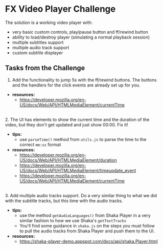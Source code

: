 # FX Video Player Challenge

The solution is a working video player with:

- very basic custom controls, play/pause button and ff/rewind button
- ability to load/destroy player (simulating a normal playback session)
- multiple subtitles support
- multiple audio track support
- custom subtitle displayer


## Tasks from the Challenge
1. Add the functionality to jump 5s with the ff/rewind buttons. The buttons and the handlers for the click events are already set up for you.

- **resources:**
    - https://developer.mozilla.org/en-US/docs/Web/API/HTMLMediaElement/currentTime
<br>
2. The UI has elements to show the current time and the duration of the video, but they don't get updated and just show 00:00. Fix it!

- **tips:**
    - use `parseTime()` method from `utils.js` to parse the time to the correct `mm:ss` format
- **resources:**
    - https://developer.mozilla.org/en-US/docs/Web/API/HTMLMediaElement/duration
    - https://developer.mozilla.org/en-US/docs/Web/API/HTMLMediaElement/timeupdate_event
    - https://developer.mozilla.org/en-US/docs/Web/API/HTMLMediaElement/currentTime
<br>
3. Add multiple audio tracks support. Do a very similar thing to what we did with the subtitle tracks, but this time with the audio tracks.

- **tips:**
    - use the method `getAudioLanguages()` from Shaka Player in a very similar fashion to how we use Shaka's `getTextTracks`
    - You'll find some guidance in `shaka.js` on the steps you must follow to pull the audio tracks from Shaka Player and push them to the UI.
- **resources:**
    - https://shaka-player-demo.appspot.com/docs/api/shaka.Player.html
